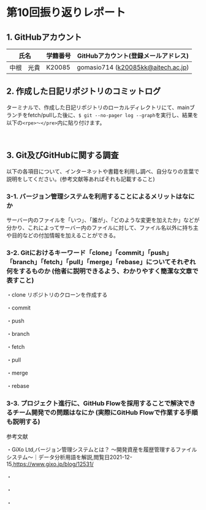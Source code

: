 # 第10回振り返りレポート

## 1. GitHubアカウント

| 氏名           | 学籍番号    | GitHubアカウント(登録メールアドレス) |
| -------------- | ----------- | -------------------------------------- |
| 中根　光貴     | K20085      | gomasio714 (k20085kk@aitech.ac.jp) |

## 2. 作成した日記リポジトリのコミットログ

ターミナルで、作成した日記リポジトリのローカルディレクトリにて、mainブランチをfetch/pullした後に、`$ git --no-pager log --graph`を実行し、結果を以下の`<rpe>〜</pre>`内に貼り付けます。

<pre>

</pre>


## 3. Git及びGitHubに関する調査

以下の各項目について、インターネットや書籍を利用し調べ、自分なりの言葉で説明をしてください。(参考文献等あればそれも記載すること)

### 3-1. バージョン管理システムを利用することによるメリットはなにか

サーバー内のファイルを「いつ」、「誰が」、「どのような変更を加えたか」などが分かり、これによってサーバー内のファイルに対して、ファイル名以外に持ち主や目的などの付加情報を加えることができる。

### 3-2. Gitにおけるキーワード「clone」「commit」「push」「branch」「fetch」「pull」「merge」「rebase」についてそれぞれ何をするものか (他者に説明できるよう、わかりやすく簡潔な文章で表すこと)

・clone
リポジトリのクローンを作成する

・commit


・push

・branch

・fetch

・pull

・merge

・rebase


### 3-3. プロジェクト進行に、GitHub Flowを採用することで解決できるチーム開発での問題はなにか (実際にGitHub Flowで作業する手順も説明する)


参考文献

・GiXo Ltd,バージョン管理システムとは？ ～開発資産を履歴管理するファイルシステム～｜データ分析用語を解説,閲覧日2021-12-15,https://www.gixo.jp/blog/12531/

・

・

・